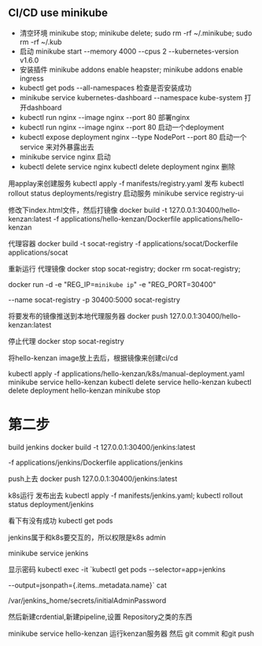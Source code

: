 ## CI/CD use minikube

- 清空环境 minikube stop; minikube delete; sudo rm -rf ~/.minikube; sudo rm -rf ~/.kub
- 启动 minikube start --memory 4000 --cpus 2 --kubernetes-version v1.6.0
- 安装插件 minikube addons enable heapster; minikube addons enable ingress
- kubectl get pods --all-namespaces 检查是否安装成功
- minikube service kubernetes-dashboard --namespace kube-system  打开dashboard
- kubectl run nginx --image nginx --port 80 部署nginx
- kubectl run nginx --image nginx --port 80 启动一个deployment
- kubectl expose deployment nginx --type NodePort --port 80 启动一个service 来对外暴露出去
- minikube service nginx 启动
- kubectl delete service nginx kubectl delete deployment nginx 删除

用applay来创建服务
kubectl apply -f manifests/registry.yaml
发布
kubectl rollout status deployments/registry
启动服务
minikube service registry-ui​​

修改下index.html文件，然后打镜像
docker build -t 127.0.0.1:30400/hello-kenzan:latest -f 
 applications/hello-kenzan/Dockerfile applications/hello-kenzan

代理容器
 docker build -t socat-registry -f applications/socat/Dockerfile applications/socat

重新运行 代理镜像
docker stop socat-registry; docker rm socat-registry; 

 docker run -d -e "REG_IP=`minikube ip`" -e "REG_PORT=30400" 

 --name socat-registry -p 30400:5000 socat-registry

将要发布的镜像推送到本地代理服务器
 docker push 127.0.0.1:30400/hello-kenzan:latest

停止代理
 docker stop socat-registry

将hello-kenzan image放上去后，根据镜像来创建ci/cd

kubectl apply -f applications/hello-kenzan/k8s/manual-deployment.yaml
minikube service hello-kenzan
kubectl delete service hello-kenzan
kubectl delete deployment hello-kenzan
minikube stop

# 第二步

build jenkins
docker build -t 127.0.0.1:30400/jenkins:latest 

 -f applications/jenkins/Dockerfile applications/jenkins

push上去
docker push 127.0.0.1:30400/jenkins:latest

k8s运行 发布出去
kubectl apply -f manifests/jenkins.yaml; kubectl rollout status deployment/jenkins

看下有没有成功
kubectl get pods

jenkins属于和k8s要交互的，所以权限是k8s admin

minikube service jenkins

显示密码
kubectl exec -it `kubectl get pods --selector=app=jenkins 

--output=jsonpath={.items..metadata.name}` cat 

/var/jenkins_home/secrets/initialAdminPassword

然后新建crdential,新建pipeline,设置 Repository之类的东西

minikube service hello-kenzan 运行kenzan服务器
然后 git commit 和git push
